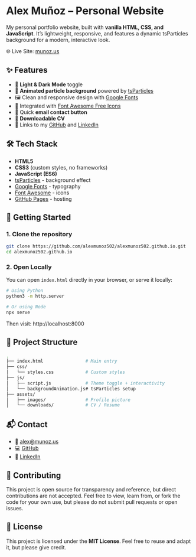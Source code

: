 # Alex Muñoz – Personal Website

My personal portfolio website, built with **vanilla HTML, CSS, and JavaScript**.
It’s lightweight, responsive, and features a dynamic tsParticles background for a modern, interactive look.

🌐 Live Site: [munoz.us](https://munoz.us)

## ✨ Features

- 🎨 **Light & Dark Mode** toggle
- 🌌 **Animated particle background** powered by [tsParticles](https://particles.js.org/)
- 🖼️ Clean and responsive design with [Google Fonts](https://fonts.google.com/)
- 🔗 Integrated with [Font Awesome Free Icons](https://fontawesome.com/)
- 📧 Quick **email contact button**
- 📄 **Downloadable CV**
- 🔗 Links to my [GitHub](https://github.com/alexmunoz502) and [LinkedIn](https://www.linkedin.com/in/a-munoz/)

## 🛠️ Tech Stack

- **HTML5**
- **CSS3** (custom styles, no frameworks)
- **JavaScript (ES6)**
- [tsParticles](https://particles.js.org/) - background effect
- [Google Fonts](https://fonts.google.com/) - typography
- [Font Awesome](https://fontawesome.com/) - icons
- [GitHub Pages](https://docs.github.com/en/pages) - hosting

## 🚀 Getting Started

### 1. Clone the repository

```bash
git clone https://github.com/alexmunoz502/alexmunoz502.github.io.git
cd alexmunoz502.github.io
```

### 2. Open Locally

You can open `index.html` directly in your browser, or serve it locally:

```bash
# Using Python
python3 -m http.server

# Or using Node
npx serve
```

Then visit: http://localhost:8000

## 📂 Project Structure

```bash
.
├── index.html                # Main entry
├── css/
│   └── styles.css            # Custom styles
├── js/
│   ├── script.js             # Theme toggle + interactivity
│   └── backgroundAnimation.js# tsParticles setup
├── assets/
│   ├── images/               # Profile picture
│   └── downloads/            # CV / Resume

```

## 📬 Contact

- 📧 [alex@munoz.us](mailto:alex@munoz.us)
- 💻 [GitHub](https://github.com/alexmunoz502)
- 🔗 [LinkedIn](https://www.linkedin.com/in/a-munoz/)

## 🤝 Contributing

This project is open source for transparency and reference, but direct contributions are not accepted. Feel free to view, learn from, or fork the code for your own use, but please do not submit pull requests or open issues.

## 📜 License

This project is licensed under the **MIT License**.
Feel free to reuse and adapt it, but please give credit.
